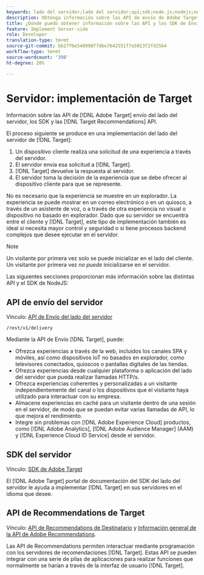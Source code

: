 ```yaml
---
keywords: lado del servidor;lado del servidor;api;sdk;node.js;nodejs;node js;recommendations api;api:apis
description: Obtenga información sobre las API de envío de Adobe Target del lado del servidor, los SDK y las API de Recommendations de Destinatario.
title: ¿Dónde puedo obtener información sobre las API y los SDK de Envío de Destinatario Server-Side?
feature: Implement Server-side
role: Developer
translation-type: tm+mt
source-git-commit: bb27f6e540998f7dbe7642551f7a5013f2fd25b4
workflow-type: tm+mt
source-wordcount: '398'
ht-degree: 20%

---
```



# Servidor: implementación de Target 

Información sobre las API de [!DNL Adobe Target] envío del lado del servidor, los SDK y las [!DNL Target Recommendations] API.

El proceso siguiente se produce en una implementación del lado del servidor de [!DNL Target]:

1. Un dispositivo cliente realiza una solicitud de una experiencia a través del servidor.
1. El servidor envía esa solicitud a [!DNL Target].
1. [!DNL Target] devuelve la respuesta al servidor.
1. El servidor toma la decisión de la experiencia que se debe ofrecer al dispositivo cliente para que se represente.

No es necesario que la experiencia se muestre en un explorador. La experiencia se puede mostrar en un correo electrónico o en un quiosco, a través de un asistente de voz, o a través de otra experiencia no visual o dispositivo no basado en explorador. Dado que su servidor se encuentra entre el cliente y [!DNL Target], este tipo de implementación también es ideal si necesita mayor control y seguridad o si tiene procesos backend complejos que desee ejecutar en el servidor.

>[!NOTE]
>
>Un visitante por primera vez solo se puede inicializar en el lado del cliente. Un visitante por primera vez *no puede* inicializarse en el servidor.

Las siguientes secciones proporcionan más información sobre las distintas API y el SDK de NodeJS:

## API de envío del servidor

Vínculo: [API de Envío del lado del servidor](https://developers.adobetarget.com/api/delivery-api/)

`/rest/v1/delivery`

Mediante la API de Envío [!DNL Target], puede:

* Ofrezca experiencias a través de la web, incluidos los canales SPA y móviles, así como dispositivos IoT no basados en explorador, como televisores conectados, quioscos o pantallas digitales de las tiendas.
* Ofrezca experiencias desde cualquier plataforma o aplicación del lado del servidor que pueda realizar llamadas HTTP/s.
* Ofrezca experiencias coherentes y personalizadas a un visitante independientemente del canal o los dispositivos que el visitante haya utilizado para interactuar con su empresa.
* Almacene experiencias en caché para un visitante dentro de una sesión en el servidor, de modo que se puedan evitar varias llamadas de API, lo que mejora el rendimiento.
* Integre sin problemas con [!DNL Adobe Experience Cloud] productos, como [!DNL Adobe Analytics], [!DNL Adobe Audience Manager] (AAM) y [!DNL Experience Cloud ID Service] desde el servidor.

## SDK del servidor

Vínculo: [SDK de Adobe Target](https://adobetarget-sdks.gitbook.io/docs/)

El [!DNL Adobe Target] portal de documentación del SDK del lado del servidor le ayuda a implementar [!DNL Target] en sus servidores en el idioma que desee.

## API de Recommendations de Target

Vínculo: [API de Recommendations de Destinatario](https://developers.adobetarget.com/api/recommendations) y [Información general de la API de Adobe Recommendations](https://experienceleague.adobe.com/docs/target-learn/recommendations-api-tutorial/recs-api-overview.html).

Las API de Recommendations permiten interactuar mediante programación con los servidores de recomendaciones [!DNL Target]. Estas API se pueden integrar con una serie de pilas de aplicaciones para realizar funciones que normalmente se harían a través de la interfaz de usuario [!DNL Target].
